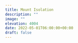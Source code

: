 ```yaml
---
title: Mount Isolation 
description: ""
image: ""
elevation: 4004
date: 2022-05-01T06:00:00+00:00
draft: false
---
```

